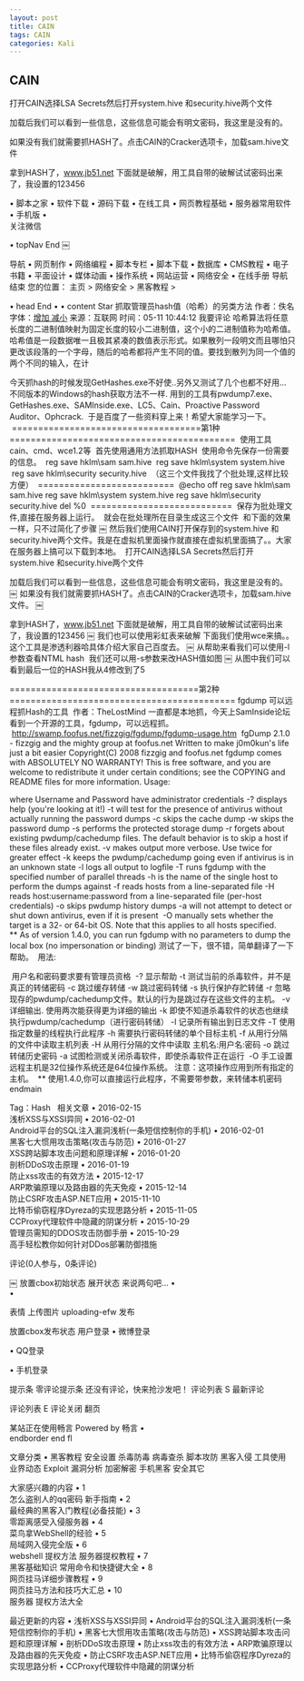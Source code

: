 ```yaml
---
layout: post
title: CAIN  
tags: CAIN
categories: Kali
---
```



## CAIN



打开CAIN选择LSA Secrets然后打开system.hive 和security.hive两个文件




加载后我们可以看到一些信息，这些信息可能会有明文密码，我这里是没有的。

如果没有我们就需要抓HASH了。点击CAIN的Cracker选项卡，加载sam.hive文件


拿到HASH了，www.jb51.net 下面就是破解，用工具自带的破解试试密码出来了，我设置的123456


•         脚本之家
•         软件下载
•         源码下载
•         在线工具
•         网页教程基础
•         服务器常用软件
•         手机版
•  
关注微信

• topNav End
￼


导航
•         网页制作
•         网络编程
•         脚本专栏
•         脚本下载
•         数据库
•         CMS教程
•         电子书籍
•         平面设计
•         媒体动画
•         操作系统
•         网站运营
•         网络安全
•         在线手册
导航结束
您的位置： 主页 \> 网络安全 \> 黑客教程 \>

• head End
• 
• content Star
抓取管理员hash值（哈希）的另类方法
作者：佚名 字体：[增加 减小]() 来源：互联网 时间：05-11 10:44:12 我要评论
哈希算法将任意长度的二进制值映射为固定长度的较小二进制值，这个小的二进制值称为哈希值。哈希值是一段数据唯一且极其紧凑的数值表示形式。如果散列一段明文而且哪怕只更改该段落的一个字母，随后的哈希都将产生不同的值。要找到散列为同一个值的两个不同的输入，在计


今天抓hash的时候发现GetHashes.exe不好使..另外又测试了几个也都不好用... 
不同版本的Windows的hash获取方法不一样.
用到的工具有pwdump7.exe、GetHashes.exe、SAMInside.exe、LC5、Cain、Proactive Password Auditor、Ophcrack.
 于是百度了一些资料穿上来！希望大家能学习一下。
 ====================================第1种===========================================
 使用工具 cain、cmd、wce1.2等
 首先使用通用方法抓取HASH
 使用命令先保存一份需要的信息。
 reg save hklm\sam sam.hive
 reg save hklm\system system.hive
 reg save hklm\security security.hive
 （这三个文件我找了个批处理,这样比较方便）
 ==========================
 @echo off
reg save hklm\sam sam.hive
reg save hklm\system system.hive
reg save hklm\security security.hive
del %0
 ===========================
 保存为批处理文件,直接在服务器上运行。
 就会在批处理所在目录生成这三个文件
 和下面的效果一样，只不过简化了步骤
￼
然后我们使用CAIN打开保存到的system.hive 和security.hive两个文件。我是在虚拟机里面操作就直接在虚拟机里面搞了。。大家在服务器上搞可以下载到本地。
 打开CAIN选择LSA Secrets然后打开system.hive 和security.hive两个文件

加载后我们可以看到一些信息，这些信息可能会有明文密码，我这里是没有的。
￼
如果没有我们就需要抓HASH了。点击CAIN的Cracker选项卡，加载sam.hive文件。
￼

拿到HASH了，www.jb51.net 下面就是破解，用工具自带的破解试试密码出来了，我设置的123456
￼
我们也可以使用彩虹表来破解
下面我们使用wce来搞。。这个工具是渗透利器哈具体介绍大家自己百度去。
￼
从帮助来看我们可以使用-l参数查看NTML hash
 我们还可以用-s参数来改HASH值如图
￼
从图中我们可以看到最后一位的HASH我从4修改到了5

====================================第2种===========================================
fgdump 可以远程抓Hash的工具
 作者：TheLostMind
一直都是本地抓，今天上SamInside论坛看到一个开源的工具，fgdump，可以远程抓。
 http://swamp.foofus.net/fizzgig/fgdump/fgdump-usage.htm
 fgDump 2.1.0 - fizzgig and the mighty group at foofus.net
Written to make j0m0kun's life just a bit easier
Copyright(C) 2008 fizzgig and foofus.net
fgdump comes with ABSOLUTELY NO WARRANTY!
This is free software, and you are welcome to redistribute it
under certain conditions; see the COPYING and README files for
more information.
Usage:



where Username and Password have administrator credentials
-? displays help (you're looking at it!)
-t will test for the presence of antivirus without actually running the password dumps
-c skips the cache dump
-w skips the password dump
-s performs the protected storage dump
-r forgets about existing pwdump/cachedump files. The default behavior is to skip a host if these files already exist.
-v makes output more verbose. Use twice for greater effect
-k keeps the pwdump/cachedump going even if antivirus is in an unknown state
-l logs all output to logfile
-T runs fgdump with the specified number of parallel threads
-h is the name of the single host to perform the dumps against
-f reads hosts from a line-separated file
-H reads host:username:password from a line-separated file (per-host credentials)
-o skips pwdump history dumps
-a will not attempt to detect or shut down antivirus, even if it is present
 -O manually sets whether the target is a 32- or 64-bit OS. Note that this applies to all hosts specified.
\*\* As of version 1.4.0, you can run fgdump with no parameters to dump the local box (no impersonation or binding)
测试了一下，很不错，简单翻译了一下帮助。
 用法:







 用户名和密码要求要有管理员资格
 -? 显示帮助
-t 测试当前的杀毒软件，并不是真正的转储密码
-c 跳过缓存转储
-w 跳过密码转储
-s 执行保护存贮转储
-r 忽略现存的pwdump/cachedump文件。默认的行为是跳过存在这些文件的主机。
-v 详细输出. 使用两次能获得更为详细的输出
-k 即使不知道杀毒软件的状态也继续执行pwdump/cachedump（进行密码转储）
-l 记录所有输出到日志文件
-T 使用指定数量的线程执行此程序
-h 需要执行密码转储的单个目标主机
-f 从用行分隔的文件中读取主机列表
-H 从用行分隔的文件中读取 主机名:用户名:密码
-o 跳过转储历史密码
-a 试图检测或关闭杀毒软件，即使杀毒软件正在运行
 -O 手工设置远程主机是32位操作系统还是64位操作系统。 注意：这项操作应用到所有指定的主机。
 \*\* 使用1.4.0,你可以直接运行此程序，不需要带参数，来转储本机密码
endmain


Tag：Hash  
相关文章
•         2016-02-15  
浅析XSS与XSSI异同
•         2016-02-01  
Android平台的SQL注入漏洞浅析(一条短信控制你的手机)
•         2016-02-01  
黑客七大惯用攻击策略(攻击与防范)
•         2016-01-27  
XSS跨站脚本攻击问题和原理详解
•         2016-01-20  
剖析DDoS攻击原理
•         2016-01-19  
防止xss攻击的有效方法
•         2015-12-17  
ARP欺骗原理以及路由器的先天免疫
•         2015-12-14  
防止CSRF攻击ASP.NET应用
•         2015-11-10  
比特币偷窃程序Dyreza的实现思路分析
•         2015-11-05  
CCProxy代理软件中隐藏的阴谋分析
•         2015-10-29  
管理员需知的DDOS攻击防御手册
•         2015-10-29  
高手轻松教你如何针对DDos部署防御措施

评论(0人参与，0条评论)

￼
放置cbox初始状态
展开状态
来说两句吧...
•  
•  
  
  

表情 上传图片 uploading-efw
发布


放置cbox发布状态 用户登录
•         微博登录  

•         QQ登录  

•         手机登录  

提示条 零评论提示条
还没有评论，快来抢沙发吧！
评论列表 S
最新评论

评论列表 E
评论关闭 翻页

某站正在使用畅言
Powered by 畅言
•  
endborder
end fl

文章分类
•         黑客教程 安全设置 杀毒防毒 病毒查杀 脚本攻防 黑客入侵 工具使用 业界动态 Exploit 漏洞分析 加密解密 手机黑客 安全其它 

大家感兴趣的内容
•         1  
怎么盗别人的qq密码 新手指南
•         2  
最经典的黑客入门教程(必备技能)
•         3  
零距离感受入侵服务器 
•         4  
菜鸟拿WebShell的经验 
•         5  
局域网入侵完全版
•         6  
webshell 提权方法 服务器提权教程
•         7  
黑客基础知识 常用命令和快捷键大全
•         8  
网页挂马详细步骤教程
•         9  
网页挂马方法和技巧大汇总
•         10  
服务器 提权方法大全

最近更新的内容
•         浅析XSS与XSSI异同
•         Android平台的SQL注入漏洞浅析(一条短信控制你的手机)
•         黑客七大惯用攻击策略(攻击与防范)
•         XSS跨站脚本攻击问题和原理详解
•         剖析DDoS攻击原理
•         防止xss攻击的有效方法
•         ARP欺骗原理以及路由器的先天免疫
•         防止CSRF攻击ASP.NET应用
•         比特币偷窃程序Dyreza的实现思路分析
•         CCProxy代理软件中隐藏的阴谋分析




